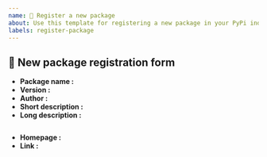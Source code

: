 ```yaml
---
name: 🔶 Register a new package
about: Use this template for registering a new package in your PyPi index.
labels: register-package
---
```


## 🔶 New package registration form

- **Package name :** <!-- The exact name of the package, lower-cased and without `-` (replace it with `_`) -->
- **Version :** <!-- Version of the package -->
- **Author :** <!-- Name of the author(s) of the package -->
- **Short description :** <!-- A 1 sentence, 1 line description of the package -->
- **Long description :** <!-- A longer description. For now only HTML is supported, please type in the box below -->
```html

```
- **Homepage :** <!-- The link to the github repository of the package -->
- **Link :** <!-- The link used for `pip`. For example, for a github-hosted package refered by the tag `v3.0.2`, it would be : git+https://github.com/huggingface/transformers@v3.0.2 -->
